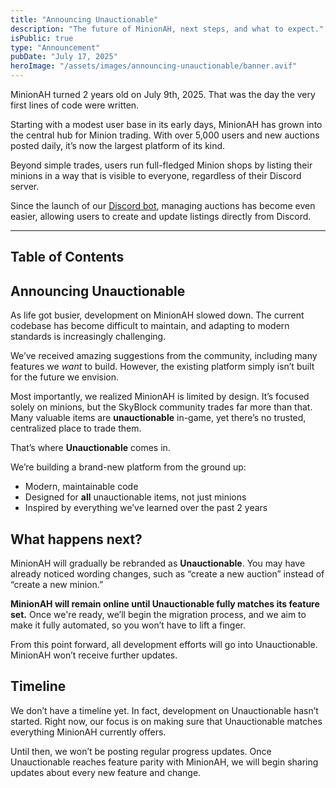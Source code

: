 ```yaml
---
title: "Announcing Unauctionable"
description: "The future of MinionAH, next steps, and what to expect."
isPublic: true
type: "Announcement"
pubDate: "July 17, 2025"
heroImage: "/assets/images/announcing-unauctionable/banner.avif"
---
```


MinionAH turned 2 years old on July 9th, 2025. That was the day the very first lines of code were
written.

Starting with a modest user base in its early days, MinionAH has grown into the central hub for
Minion trading. With over 5,000 users and new auctions posted daily, it’s now the largest platform
of its kind.

Beyond simple trades, users run full-fledged Minion shops by listing their minions in a way that is
visible to everyone, regardless of their Discord server.

Since the launch of our [Discord bot](/discord-update), managing auctions has become even easier,
allowing users to create and update listings directly from Discord.

---

## Table of Contents

## Announcing Unauctionable

As life got busier, development on MinionAH slowed down. The current codebase has become difficult
to maintain, and adapting to modern standards is increasingly challenging.

We’ve received amazing suggestions from the community, including many features we _want_ to build.
However, the existing platform simply isn’t built for the future we envision.

Most importantly, we realized MinionAH is limited by design. It’s focused solely on minions, but the
SkyBlock community trades far more than that. Many valuable items are **unauctionable** in-game, yet
there’s no trusted, centralized place to trade them.

That’s where **Unauctionable** comes in.

We’re building a brand-new platform from the ground up:

- Modern, maintainable code
- Designed for **all** unauctionable items, not just minions
- Inspired by everything we’ve learned over the past 2 years

## What happens next?

MinionAH will gradually be rebranded as **Unauctionable**. You may have already noticed wording
changes, such as “create a new auction” instead of “create a new minion.”

**MinionAH will remain online until Unauctionable fully matches its feature set.** Once we're ready,
we’ll begin the migration process, and we aim to make it fully automated, so you won’t have to lift
a finger.

From this point forward, all development efforts will go into Unauctionable. MinionAH won’t receive
further updates.

## Timeline

We don’t have a timeline yet. In fact, development on Unauctionable hasn’t started. Right now, our
focus is on making sure that Unauctionable matches everything MinionAH currently offers.

Until then, we won’t be posting regular progress updates. Once Unauctionable reaches feature parity
with MinionAH, we will begin sharing updates about every new feature and change.
